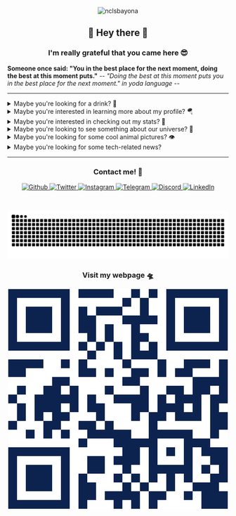 <p align="center">

  <img src="https://socialify.git.ci/nclsbayona/nclsbayona/image?description=1&descriptionEditable=Come%20check%20my%20profile!&font=Bitter&pattern=Signal&theme=Dark" alt="nclsbayona" width="640" height="320" />

</p>

<h2 align="center">👋 Hey there 👋</h2>

<h3 align="center">I'm really grateful that you came here 😎</h3>

<!--p  align="center">
<img src="logo.png" alt="Logo" width="480">
</p-->



<p align="center">

  <strong align="center">Someone once said: &quot;You in the best place for the next moment,  doing the best at this moment puts.&quot;</strong>
  <i>-- &quot;Doing the best at this moment puts you in the best place for the next moment.&quot; in yoda language --</i>

</p>

----

<details>
<summary>Maybe you're looking for a drink? 🍹</summary>
<br />
<h4 align="center">Queen Charlotte</h4>
<p align="center">

<img src="https://www.thecocktaildb.com/images/media/drink/vqruyt1478963249.jpg" alt="Drink image" />

</p>
 
<h5 align="center">Alcoholic - Ordinary Drink</h5>

<h5 align="center">Neccesary ingredients</h5>
<table align="center">
<tr>
<td>
<table frame="box" rules="cols">
    <thead>
        <tr>
            <th style="padding-left: 1em; padding-right: 1em; text-align: center">Ingredient</th>
            <th style="padding-left: 1em; padding-right: 1em; text-align: center">Measure</th>
        </tr>
    </thead>
    <tbody>
        <tr>
            <td style="padding-left: 1em; padding-right: 1em; text-align: center; vertical-align: top">Red wine</td>
            <td style="padding-left: 1em; padding-right: 1em; text-align: center; vertical-align: top">2 oz </td>
        </tr>
        <tr>
            <td style="padding-left: 1em; padding-right: 1em; text-align: center; vertical-align: top">Grenadine</td>
            <td style="padding-left: 1em; padding-right: 1em; text-align: center; vertical-align: top">1 oz </td>
        </tr>
    </tbody>
</table>
</td>
</tr>
</table>



<p align="center">
Pour red wine and grenadine into a collins glass over ice cubes. Fill with lemon-lime soda, stir, and serve.
</p>

----

</details>

<details>
<summary>Maybe you're interested in learning more about my profile? 🪂</summary>
<br />
<h5 align="center">👀 Visitor count</h5>
<p align="center">

<img src="https://profile-counter.glitch.me/nclsbayona/count.svg"/>

</p>
<p align="center">

<img src="https://img.shields.io/github/followers/nclsbayona?color=003153&logo=github&style=for-the-badge"/>
<img src="https://img.shields.io/github/last-commit/nclsbayona/nclsbayona?color=003153&logo=github&style=for-the-badge&label=Latest%20Profile%20Commit">

</p>
<p align="center">

<img src="https://github-profile-trophy.vercel.app/?username=nclsbayona&theme=dracula&no-frame=false&margin-w=5&margin-h=5&no-bg=true&column=4">

</p>

----

</details>
<details>
<summary>Maybe you're interested in checking out my stats? 🐣</summary>
<br />
<h4 align="center">General GitHub Stats 🌀</h4>

<p align="center">

<!--h5>😃 General Overview</h5-->
<img src="https://github-readme-stats.vercel.app/api?username=nclsbayona&show_icons=true&count_private=true&include_all_commits=true&locale=en&theme=tokyonight" width="260">

<!--h5>Life-Time Stats Overview 😃</h5-->
<img src="https://github-readme-streak-stats.herokuapp.com/?user=nclsbayona&theme=algolia" width="260">

</p>

<br />

<h4 align="center">🤖 Programming Languages Stats</h4>

<p align="center">

<!--h5>Most Used Languages Stats 💾</h5-->
<img src="https://github-readme-stats.vercel.app/api/top-langs/?username=nclsbayona&show_icons=true&locale=en&langs_count=5&theme=tokyonight">

</p>

<br />

<h4 align="center">⌚General Weekly-Stats</h4>
<table align="center">
<tr>
<td>
<table frame="box" rules="cols">
    <thead>
        <tr>
            <th style="padding-left: 1em; padding-right: 1em; text-align: center">Language name</th>
            <th style="padding-left: 1em; padding-right: 1em; text-align: center">Time spent</th>
        </tr>
    </thead>
    <tbody>
        <tr>
            <td style="padding-left: 1em; padding-right: 1em; text-align: center; vertical-align: top">Java</td>
            <td style="padding-left: 1em; padding-right: 1em; text-align: center; vertical-align: top">2 hours and 56 minutes</td>
        </tr>
        <tr>
            <td style="padding-left: 1em; padding-right: 1em; text-align: center; vertical-align: top">SQL</td>
            <td style="padding-left: 1em; padding-right: 1em; text-align: center; vertical-align: top">0 hours and 31 minutes</td>
        </tr>
        <tr>
            <td style="padding-left: 1em; padding-right: 1em; text-align: center; vertical-align: top">Java Properties</td>
            <td style="padding-left: 1em; padding-right: 1em; text-align: center; vertical-align: top">0 hours and 23 minutes</td>
        </tr>
        <tr>
            <td style="padding-left: 1em; padding-right: 1em; text-align: center; vertical-align: top">YAML</td>
            <td style="padding-left: 1em; padding-right: 1em; text-align: center; vertical-align: top">0 hours and 5 minutes</td>
        </tr>
        <tr>
            <td style="padding-left: 1em; padding-right: 1em; text-align: center; vertical-align: top">HTML</td>
            <td style="padding-left: 1em; padding-right: 1em; text-align: center; vertical-align: top">0 hours and 5 minutes</td>
        </tr>
        <tr>
            <td style="padding-left: 1em; padding-right: 1em; text-align: center; vertical-align: top">XML</td>
            <td style="padding-left: 1em; padding-right: 1em; text-align: center; vertical-align: top">0 hours and 3 minutes</td>
        </tr>
        <tr>
            <td style="padding-left: 1em; padding-right: 1em; text-align: center; vertical-align: top">Docker</td>
            <td style="padding-left: 1em; padding-right: 1em; text-align: center; vertical-align: top">0 hours and 1 minutes</td>
        </tr>
        <tr>
            <td style="padding-left: 1em; padding-right: 1em; text-align: center; vertical-align: top">TypeScript</td>
            <td style="padding-left: 1em; padding-right: 1em; text-align: center; vertical-align: top">0 hours and 0 minutes</td>
        </tr>
        <tr>
            <td style="padding-left: 1em; padding-right: 1em; text-align: center; vertical-align: top">Other</td>
            <td style="padding-left: 1em; padding-right: 1em; text-align: center; vertical-align: top">0 hours and 0 minutes</td>
        </tr>
    </tbody>
</table>
</td>
<td>
<table frame="box" rules="cols">
    <thead>
        <tr>
            <th style="padding-left: 1em; padding-right: 1em; text-align: center">OS name</th>
            <th style="padding-left: 1em; padding-right: 1em; text-align: center">Time spent</th>
        </tr>
    </thead>
    <tbody>
        <tr>
            <td style="padding-left: 1em; padding-right: 1em; text-align: center; vertical-align: top">Windows</td>
            <td style="padding-left: 1em; padding-right: 1em; text-align: center; vertical-align: top">4 hours and 10 minutes</td>
        </tr>
    </tbody>
</table>
</td>
</tr>
</table>

----
</details>

<details>
<summary>Maybe you're looking to see something about our universe? 🔭</summary>

<br />
<h4 align="center">Nightlights in Qeqertaq - ©️ Dennis Lehtonen @ 2023-11-17</h4>
<p align="center">

<img src="https://apod.nasa.gov/apod/image/2311/lehtonen_dennisAuroraQeqertaq2_1200.jpg" alt="Nightlights in Qeqertaq image" />

</p>
 
<h5 align="center">Light pollution is usually not a problem in Qeqertaq. In western Greenland the remote coastal village boasted a population of 114 in 2020. Lights still shine in its dark skies though. During planet Earth's recent intense geomagnetic storm, on November 6 these beautiful curtains of aurora borealis fell over the arctic realm. On the eve of the coming weeks of polar night at 70 degrees north latitude, the inspiring display of northern lights is reflected in the waters of Disko Bay. In this view from the isolated settlement a lone iceberg is illuminated by shore lights as it drifts across the icy sea.  Weekend Watch: The Leonid Meteor Shower.</h5>

----

</details>

<details>
<summary>Maybe you're looking for some cool animal pictures? 👁️</summary>

<br />
<table align="center">
<tr>
<td>
<img src="https://cdn.animality.xyz/dog/9.png" width="180"/>
</td>
<td>
<img src="https://cdn.animality.xyz/duck/6.png" width="180"/>
</td>
<td>
<img src="https://cdn.animality.xyz/fox/13.png" width="180"/>
</td>
</tr>
<tr>
<td>
<img src="https://cdn.animality.xyz/cat/7.png" width="180"/>
</td>
<td>
<img src="https://cdn.animality.xyz/bird/16.png" width="180"/>
</td>
<td>
<img src="https://cdn.animality.xyz/panda/1.png" width="180"/>
</td>
</tr>
<tr>
<td>
<img src="https://cdn.animality.xyz/redpanda/16.png" width="180"/>
</td>
<td>
<img src="https://cdn.animality.xyz/koala/12.png" width="180"/>
</td>
<td>
<img src="https://cdn.animality.xyz/whale/5.png" width="180"/>
</td>
</tr>
<tr>
<td>
<img src="https://cdn.animality.xyz/dolphin/20.png" width="180"/>
</td>
<td>
<img src="https://cdn.animality.xyz/kangaroo/18.png" width="180"/>
</td>
<td>
<img src="https://cdn.animality.xyz/rabbit/10.png" width="180"/>
</td>
</tr>
<tr>
<td>
<img src="https://cdn.animality.xyz/lion/7.png" width="180"/>
</td>
<td>
<img src="https://cdn.animality.xyz/bear/17.png" width="180"/>
</td>
<td>
<img src="https://cdn.animality.xyz/frog/4.png" width="180"/>
</td>
</tr>
<tr>
<td>
<img src="https://cdn.animality.xyz/penguin/6.png" width="180"/>
</td>
<td>
<img src="https://cdn.animality.xyz/axolotl/9.png" width="180"/>
</td>
<td>
<img src="https://cdn.animality.xyz/capybara/19.png" width="180"/>
</td>
</tr>
<tr>
<td>
<img src="https://cdn.animality.xyz/hedgehog/4.png" width="180"/>
</td>
<td>
<img src="https://cdn.animality.xyz/turtle/11.png" width="180"/>
</td>
<td>
<img src="https://cdn.animality.xyz/narwhal/10.png" width="180"/>
</td>
</tr>
<tr>
<td>
<img src="https://cdn.animality.xyz/squirrel/8.png" width="180"/>
</td>
<td>
<img src="https://cdn.animality.xyz/fish/2.png" width="180"/>
</td>
<td>
<img src="https://cdn.animality.xyz/horse/14.png" width="180"/>
</td>
</tr>
</table>

----

</details>


<details>
<summary>Maybe you're looking for some tech-related news? </summary>

<br />

<details>
<summary>How to use Google Maps to plan a trip - Times of India by TIMESOFINDIA.COM</summary>
<p align="center">
<img src="https://static.toiimg.com/thumb/msid-105249418,width-1070,height-580,imgsize-44214,resizemode-75,overlay-toi_sw,pt-32,y_pad-40/photo.jpg" alt="How to use Google Maps to plan a trip - Times of India" />

<a href="https://timesofindia.indiatimes.com/gadgets-news/how-to-use-google-maps-to-plan-a-trip/articleshow/105249445.cms" > Google Maps is a helpful tool for planning a trip, whether it's exploring a new city or mapping out a road trip. To begin, create a new map by going t </a> 
</p>
<br />

</details>

<details>
<summary>Redmi Note 13R Pro Specifications, Price Tipped via China Telecom Listing - Gadgets 360 by Nithya P Nair, Manas Mitul</summary>
<p align="center">
<img src="https://i.gadgets360cdn.com/large/redmi_note_12_pro_plus_5g_redmi_1682917710836.jpg" alt="Redmi Note 13R Pro Specifications, Price Tipped via China Telecom Listing - Gadgets 360" />

<a href="https://www.gadgets360.com/mobiles/news/redmi-note-13r-pro-price-cny-1999-specifications-listing-china-telecom-database-features-4578100" > Redmi Note 13R Pro is said to be in the works. Now, a listing on China Telecom's website, one of China's leading telecom operators, has indicated the full specifications and price of the Redmi Note 13R Pro. </a> 
</p>
<br />

</details>

<details>
<summary>Samsung Recognized for Reinventing the Future by Consumer Technology Association - Samsung by None</summary>
<p align="center">
<img src="https://img.global.news.samsung.com/my/wp-content/uploads/2023/11/CES-Innovation-Award-2024_thumb728.jpg" alt="Samsung Recognized for Reinventing the Future by Consumer Technology Association - Samsung" />

<a href="https://news.samsung.com/my/samsung-recognized-for-reinventing-the-future-by-consumer-technology-association" > CES® 2024 Innovation Awards have recognized Samsung for products showcasing class-leading technologies </a> 
</p>
<br />

</details>

<details>
<summary>Microsoft Teams: Satya Nadella at Microsoft Ignite 2023 - Microsoft by None</summary>
<p align="center">
<img src="https://i.ytimg.com/vi/co6sQQ64yfk/maxresdefault.jpg" alt="Microsoft Teams: Satya Nadella at Microsoft Ignite 2023 - Microsoft" />

<a href="https://www.youtube.com/watch?v=co6sQQ64yfk" > Satya Nadella at Microsoft Ignite 2023 - Satya Nadella talks about innoations in Microsoft Teams.Subscribe to Microsoft on YouTube here: https://aka.ms/Subsc... </a> 
</p>
<br />

</details>

<details>
<summary>NVIDIA Partnership: Satya Nadella at Microsoft Ignite 2023 - Microsoft by None</summary>
<p align="center">
<img src="https://i.ytimg.com/vi/QsWtiop4IJA/maxresdefault.jpg" alt="NVIDIA Partnership: Satya Nadella at Microsoft Ignite 2023 - Microsoft" />

<a href="https://www.youtube.com/watch?v=QsWtiop4IJA" > Satya Nadella at Microsoft Ignite 2023 - Microsoft's Satya Nadella talks to NVIDIA's Jensen Huang about their partnership.Subscribe to Microsoft on YouTube h... </a> 
</p>
<br />

</details>



</details>


----

<h3 align="center">Contact me! 📇</h3>

<p align="center">
<a href="https://github.com/nclsbayona" target="_blank">
 <img alt="Github" src="https://img.shields.io/badge/GitHub-%2312180E.svg?&style=for-the-badge&logo=Github&logoColor=white">
</a>
<a href="https://twitter.com/nclsbayona" target="_blank">
 <img alt="Twitter" src="https://img.shields.io/badge/twitter-%231DA1F2.svg?&style=for-the-badge&logo=twitter&logoColor=white">
</a>
<a href="https://instagram.com/nclsbayona" target="_blank">
 <img alt="Instagram" src="https://img.shields.io/badge/-INSTAGRAM-critical?&style=for-the-badge&logo=instagram&logoColor=white">
</a>
<a href="https://t.me/nclsbayona" target="_blank">
 <img alt="Telegram" src="https://img.shields.io/badge/-TELEGRAM-blue?&style=for-the-badge&logo=telegram&logoColor=white">
</a>
<a href="https://www.discord.com/channels/@nclsbayona#6681" target="_blank">
 <img alt="Discord" src="https://img.shields.io/badge/-DISCORD-darkblue?&style=for-the-badge&logo=discord&logoColor=white">
</a>
<a href="https://www.linkedin.com/in/nclsbayona" target="_blank">
 <img alt="LinkedIn" src="https://img.shields.io/badge/-LINKEDIN-lightblue?&style=for-the-badge&logo=linkedin&logoColor=white">
</a>

</p>

<br />


<p align="center">

<img src="https://raw.githubusercontent.com/nclsbayona/Daily.dev-devcard-books/output/github-contribution-grid-snake-sissa.svg">

</p>

<h3 align="center">Visit my webpage 🛸</h3>

<p align="center">

<a href="https://nclsbayona.github.io" target="_blank">
 <img src="QR.png">
</a>

</p>
